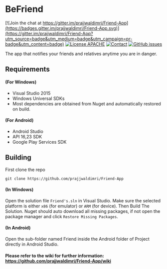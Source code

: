 BeFriend
=========
[![Join the chat at https://gitter.im/prajjwaldimri/Friend-App](https://badges.gitter.im/prajjwaldimri/Friend-App.svg)](https://gitter.im/prajjwaldimri/Friend-App?utm_source=badge&utm_medium=badge&utm_campaign=pr-badge&utm_content=badge)
[![License APACHE](https://img.shields.io/badge/license-APACHE-642C90.svg?style=flat-square)](https://github.com/prajjwaldimri/Friend-App/blob/master/LICENSE)
[![Contact](https://img.shields.io/badge/contact-@prajjwaldimri-642C90.svg?style=flat-square)](https://twitter.com/prajjwaldimri)
[![GitHub issues](https://img.shields.io/github/issues/prajjwaldimri/Friend-App.svg?style=flat-square)](https://github.com/prajjwaldimri/Friend-App/issues)


The app that notifies your friends and relatives anytime you are in danger.

## Requirements

#### (For Windows)
- Visual Studio 2015 
- Windows Universal SDKs
- Most dependencies are obtained from Nuget and automatically restored on build.

#### (For Android)
- Android Studio 
- API 16,23 SDK
- Google Play Services SDK


## Building

First clone the repo

    git clone https://github.com/prajjwaldimri/Friend-App

#### (In Windows)

Open the solution file `Friend's.sln` in Visual Studio.  Make sure the selected platform is either `x86` (for emulator) or `ARM` (for device).  Then Build The Solution.  Nuget should auto download all missing packages, if not open the package manager and click `Restore Missing Packages`.

#### (In Android)

Open the sub-folder named Friend inside the Android folder of Project directly in Android Studio. 


#### Please refer to the wiki for further information: https://github.com/prajjwaldimri/Friend-App/wiki

